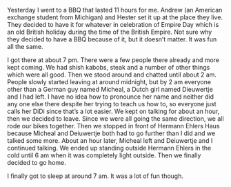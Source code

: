 Yesterday I went to a BBQ that lasted 11 hours for me. Andrew (an American exchange student from Michigan) and Hester set it up at the place they live. They decided to have it for whatever in celebration of Empire Day which is an old British holiday during the time of the British Empire. Not sure why they decided to have a BBQ because of it, but it doesn’t matter. It was fun all the same.

I got there at about 7 pm. There were a few people there already and more kept coming. We had shish kabobs, steak and a number of other things which were all good. Then we stood around and chatted until about 2 am. People slowly started leaving at around midnight, but by 2 am everyone other than a German guy named Micheal, a Dutch girl named Dieuwertje and I had left. I have no idea how to pronounce her name and neither did any one else there despite her trying to teach us how to, so everyone just calls her DiDi since that’s a lot easier. We kept on talking for about an hour, then we decided to leave. Since we were all going the same direction, we all rode our bikes together. Then we stopped in front of Hermann Ehlers Haus because Micheal and Deiuwertje both had to go further than I did and we talked some more. About an hour later, Micheal left and Deiuwertje and I continued talking. We ended up standing outside Hermann Ehlers in the cold until 6 am when it was completely light outside. Then we finally decided to go home.

I finally got to sleep at around 7 am. It was a lot of fun though.